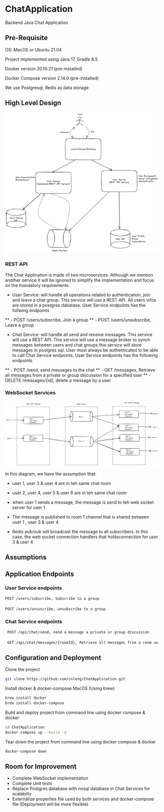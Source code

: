 # ChatApplication
Backend Java Chat Application


## Pre-Requisite

   OS: MacOS or Ubuntu 21.04

   Project implemented using Java 17, Gradle 8.5

   Docker version 20.10.21 (pre-installed)

   Docker Compose version 2.14.0 (pre-installed)

   We use Postgresql, Redis as data storage


## High Level Design

![Chat Server High Level Design](ChatServer.png)


### REST API
The Chat Application is made of two microservices. Although we mention another service it will be ignored to simplify the implementation and focus on the mandatory requirements.

* User Service: will handle all operations related to authentication, join and leave a chat group. This service will use a REST API. 
All users infos are stored in a postgres dabatase. User Service endpoints has the follwing endpoints

** - POST /users/subscribe, Join a group
** - POST /users/unsubscribe, Leave a group


* Chat Service: will handle all send and receive messages. This service will use a REST API. 
This service will use a message broker to synch messages between users and chat groups
this service will store messages in postgres sql.
User must always be authenticated to be able to call Chat Service endpoints. User Service endpoints has the following endpoints

** -  POST /send, send messages to the chat
** -  GET /messages, Retrieve all messages from a private or group discussion for a specified user
** -  DELETE /messages/{id}, delete a message by a user

### WebSocket Services

![Web Socket Design and Flow](WebSocketFlow.png)

In this diagram, we have the assumption that:
* user 1, user 3 & user 4 are in teh same chat room
* user 2, user 4, user 5 & user 6 are in teh same chat room

* when user 1  sends a message, the message is send to teh web socket server for user 1
* The message is published to room 1 channel that is shared between user 1 , user 3 & user 4
* Redis pub/sub will broadcast the message to all subscribers. In this case, the web socket connection handlers that holdsconnection for user 3 & user 4

## Assumptions


## Application Endpoints

### User Service endpoints

  ``` sh
  POST /users/subscribe, Subscribe to a group

  POST /users/unsuscribe, unsubscribe to a group

  ```

  
### Chat Service endpoints
  
  ``` sh
   POST /api/chat/send, send a message a private or group discussion
  
   GET /api/chat/messages/{roomId}, Retrieve all messages from a room using the room id
   ```


## Configuration and Deployment

   Clone the project
   ``` sh
   git clone https://github.com/cnleng/ChatApplication.git
   ```

   Install docker & docker-compose MacOS (Using brew)
   ``` sh
   brew install docker
   brew install docker-compose
   ```

   Build and deploy project from command line using docker compose & docker
   ``` sh
   cd ChatApplication
   docker-compose up --build -d
   ```

   Tear down the project from command line using docker compose & docker
   ``` sh
   docker-compose down
   ```

## Room for Improvement

* Complete WebSocket implementation
* Complete Unit tests
* Replace Postgres database with nosql database in Chat Services for scalabilty
* Externalize properties file used by both services and docker-compose file (Deployment will be more flexible) 
